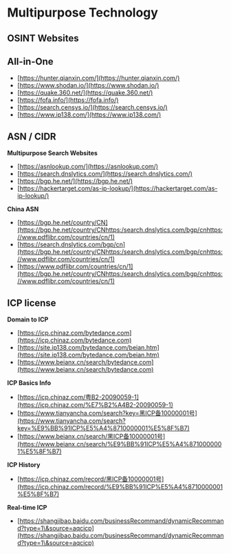# Multipurpose Technology

## OSINT Websites

## All-in-One

* [https://hunter.qianxin.com/](https://hunter.qianxin.com/)
* [https://www.shodan.io/](https://www.shodan.io/)
* [https://quake.360.net/](https://quake.360.net/)
* [https://fofa.info/](https://fofa.info/)
* [https://search.censys.io/](https://search.censys.io/)
* [https://www.ip138.com/](https://www.ip138.com/)

## ASN / CIDR

**Multipurpose Search Websites**

* [https://asnlookup.com/](https://asnlookup.com/)
* [https://search.dnslytics.com/](https://search.dnslytics.com/)
* [https://bgp.he.net/](https://bgp.he.net/)
* [https://hackertarget.com/as-ip-lookup/](https://hackertarget.com/as-ip-lookup/)

**China ASN**

* [https://bgp.he.net/country/CN](https://bgp.he.net/country/CNhttps:/search.dnslytics.com/bgp/cnhttps://www.pdflibr.com/countries/cn/1)
* [https://search.dnslytics.com/bgp/cn](https://bgp.he.net/country/CNhttps:/search.dnslytics.com/bgp/cnhttps://www.pdflibr.com/countries/cn/1)
* [https://www.pdflibr.com/countries/cn/1](https://bgp.he.net/country/CNhttps:/search.dnslytics.com/bgp/cnhttps://www.pdflibr.com/countries/cn/1)

## ICP license

**Domain to ICP**

* [https://icp.chinaz.com/bytedance.com](https://icp.chinaz.com/bytedance.com)
* [https://site.ip138.com/bytedance.com/beian.htm](https://site.ip138.com/bytedance.com/beian.htm)
* [https://www.beianx.cn/search/bytedance.com](https://www.beianx.cn/search/bytedance.com)

**ICP Basics Info**

* [https://icp.chinaz.com/粤B2-20090059-1](https://icp.chinaz.com/%E7%B2%A4B2-20090059-1)
* [https://www.tianyancha.com/search?key=黑ICP备10000001号](https://www.tianyancha.com/search?key=%E9%BB%91ICP%E5%A4%8710000001%E5%8F%B7)
* [https://www.beianx.cn/search/黑ICP备10000001号](https://www.beianx.cn/search/%E9%BB%91ICP%E5%A4%8710000001%E5%8F%B7)

**ICP History**

* [https://icp.chinaz.com/record/黑ICP备10000001号](https://icp.chinaz.com/record/%E9%BB%91ICP%E5%A4%8710000001%E5%8F%B7)

**Real-time ICP**

* [https://shangjibao.baidu.com/businessRecommand/dynamicRecommand?type=1\&source=aqcicp](https://shangjibao.baidu.com/businessRecommand/dynamicRecommand?type=1\&source=aqcicp)
